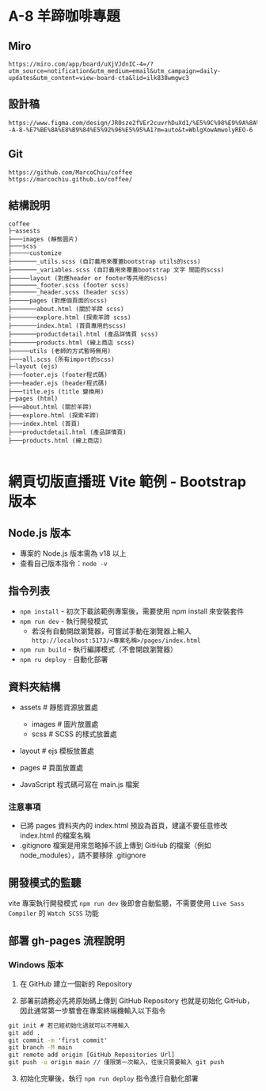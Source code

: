  # A-8 羊蹄咖啡專題

## Miro
```
https://miro.com/app/board/uXjVJdnIC-4=/?utm_source=notification&utm_medium=email&utm_campaign=daily-updates&utm_content=view-board-cta&lid=ilk838wmgwc3
```

## 設計稿
```
https://www.figma.com/design/JR0sze2fVEr2cuvrhDuXd1/%E5%9C%98%E9%9A%8A%E5%B0%88%E9%A1%8C--A-8-%E7%BE%8A%E8%B9%84%E5%92%96%E5%95%A1?m=auto&t=WblgXowAmwolyREO-6
```

## Git
```
https://github.com/MarcoChiu/coffee
https://marcochiu.github.io/coffee/
```

## 結構說明

```
coffee
├─assests
├───images (靜態圖片)
├───scss
├─────customize
├───────_utils.scss (自訂義用來覆蓋bootstrap utils的scss)
├───────_variables.scss (自訂義用來覆蓋bootstrap 文字 間距的scss)
├─────layout (對應header or footer等共用的scss)
├───────_footer.scss (footer scss)
├───────_header.scss (header scss)
├─────pages (對應個頁面的scss)
├───────about.html (關於羊蹄 scss)
├───────explore.html (探索羊蹄 scss)
├───────index.html (首頁專用的scss)
├───────productdetail.html (產品詳情頁 scss)
├───────products.html (線上商店 scss)
├─────utils (老師的方式暫時無用)
├───all.scss (所有import的scss)
├─layout (ejs)
├───footer.ejs (footer程式碼)
├───header.ejs (header程式碼)
├───title.ejs (title 變換用)
├─pages (html)
├───about.html (關於羊蹄)
├───explore.html (探索羊蹄)
├───index.html (首頁)
├───productdetail.html (產品詳情頁)
├───products.html (線上商店)
 
```

# 網頁切版直播班 Vite 範例 - Bootstrap 版本

## Node.js 版本
  - 專案的 Node.js 版本需為 v18 以上
  - 查看自己版本指令：`node -v`


## 指令列表
- `npm install` - 初次下載該範例專案後，需要使用 npm install 來安裝套件
- `npm run dev` - 執行開發模式
  - 若沒有自動開啟瀏覽器，可嘗試手動在瀏覽器上輸入
    `http://localhost:5173/<專案名稱>/pages/index.html`
- `npm run build` - 執行編譯模式（不會開啟瀏覽器）
- `npm ru deploy` - 自動化部署

## 資料夾結構
  - assets # 靜態資源放置處
    - images # 圖片放置處
    - scss # SCSS 的樣式放置處

  - layout # ejs 模板放置處
  - pages # 頁面放置處

- JavaScript 程式碼可寫在 main.js 檔案

### 注意事項
- 已將 pages 資料夾內的 index.html 預設為首頁，建議不要任意修改 index.html 的檔案名稱
- .gitignore 檔案是用來忽略掉不該上傳到 GitHub 的檔案（例如 node_modules），請不要移除 .gitignore

## 開發模式的監聽
vite 專案執行開發模式 `npm run dev` 後即會自動監聽，不需要使用 `Live Sass Compiler` 的 `Watch SCSS` 功能


## 部署 gh-pages 流程說明
### Windows 版本
1. 在 GitHub 建立一個新的 Repository

2. 部署前請務必先將原始碼上傳到 GitHub Repository 也就是初始化 GitHub，因此通常第一步驟會在專案終端機輸入以下指令
```cmd
git init # 若已經初始化過就可以不用輸入
git add .
git commit -m 'first commit'
git branch -M main
git remote add origin [GitHub Repositories Url]
git push -u origin main // 僅限第一次輸入，往後只需要輸入 git push
```

3. 初始化完畢後，執行 `npm run deploy` 指令進行自動化部署
